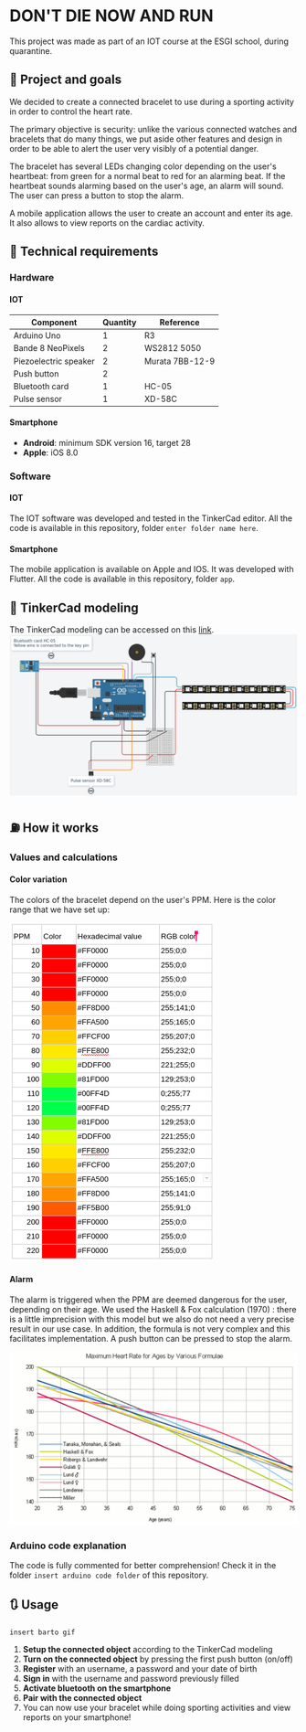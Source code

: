 # DON'T DIE NOW AND RUN

This project was made as part of an IOT course at the ESGI school, during quarantine.

## :checkered_flag: Project and goals

We decided to create a connected bracelet to use during a sporting activity in order to control the heart rate.

The primary objective is security: unlike the various connected watches and bracelets that do many things, we put aside other features and design in order to be able to alert the user very visibly of a potential danger.

The bracelet has several LEDs changing color depending on the user's heartbeat: from green for a normal beat to red for an alarming beat. If the heartbeat sounds alarming based on the user's age, an alarm will sound. The user can press a button to stop the alarm.

A mobile application allows the user to create an account and enter its age. It also allows to view reports on the cardiac activity.

## :wrench: Technical requirements

### Hardware
#### IOT

|        Component        | Quantity |   Reference    |
| ----------------------- | -------- | -------------  |
| Arduino Uno             | 1        | R3             |
| Bande 8 NeoPixels       | 2        | WS2812 5050    |
| Piezoelectric speaker   | 2        | Murata 7BB-12-9|
| Push button             | 2        |                |
| Bluetooth card          | 1        | HC-05          |
| Pulse sensor            | 1        | XD-58C         |

#### Smartphone

* **Android**: minimum SDK version 16, target 28
* **Apple**: iOS 8.0

### Software
#### IOT
The IOT software was developed and tested in the TinkerCad editor.
All the code is available in this repository, folder `enter folder name here`.
#### Smartphone
The mobile application is available on Apple and IOS. It was developed with Flutter.
All the code is available in this repository, folder `app`.

## :art: TinkerCad modeling
The TinkerCad modeling can be accessed on this [link](https://www.tinkercad.com/things/jK6SQg8SGpy-smashing-jarv/editel?sharecode=iQTb7cqvDhjBPXpZf3uuodtSexlGJFPdbsY2lHX28s8).
![TinkerCad model](resources/tinkercad_model.png "TinkerCad model")

## :fuelpump: How it works

### Values and calculations
#### Color variation
The colors of the bracelet depend on the user's PPM.
Here is the color range that we have set up:

![Color range](resources/ppm_colors.png "PPM Colors")

#### Alarm
The alarm is triggered when the PPM are deemed dangerous for the user, depending on their age.
We used the Haskell & Fox calculation (1970) : there is a little imprecision with this model but we also do not need a very precise result in our use case. In addition, the formula is not very complex and this facilitates implementation.
A push button can be pressed to stop the alarm.

![PPM chart](resources/ppm_chart.png "PPM Chart")

### Arduino code explanation
The code is fully commented for better comprehension! Check it in the folder `insert arduino code folder` of this repository.

## :arrows_clockwise: Usage
`insert barto gif`
1. **Setup the connected object** according to the TinkerCad modeling
2. **Turn on the connected object** by pressing the first push button (on/off)
3. **Register** with an username, a password and your date of birth
4. **Sign in** with the username and password previously filled
5. **Activate bluetooth on the smartphone**
6. **Pair with the connected object**
7. You can now use your bracelet while doing sporting activities and view reports on your smartphone!
